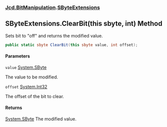 ### [Jcd.BitManipulation](Jcd.BitManipulation.md 'Jcd.BitManipulation').[SByteExtensions](Jcd.BitManipulation.SByteExtensions.md 'Jcd.BitManipulation.SByteExtensions')

## SByteExtensions.ClearBit(this sbyte, int) Method

Sets bit to "off" and returns the modified value.

```csharp
public static sbyte ClearBit(this sbyte value, int offset);
```

#### Parameters

<a name='Jcd.BitManipulation.SByteExtensions.ClearBit(thissbyte,int).value'></a>

`value` [System.SByte](https://docs.microsoft.com/en-us/dotnet/api/System.SByte 'System.SByte')

The value to be modified.

<a name='Jcd.BitManipulation.SByteExtensions.ClearBit(thissbyte,int).offset'></a>

`offset` [System.Int32](https://docs.microsoft.com/en-us/dotnet/api/System.Int32 'System.Int32')

The offset of the bit to clear.

#### Returns

[System.SByte](https://docs.microsoft.com/en-us/dotnet/api/System.SByte 'System.SByte')
The modified value.
